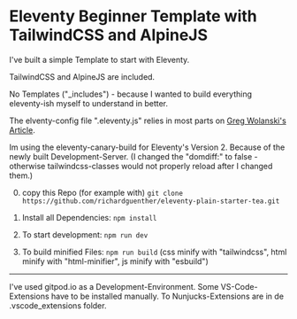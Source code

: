 # Eleventy Beginner Template with TailwindCSS and AlpineJS

I've built a simple Template to start with Eleventy.

TailwindCSS and AlpineJS are included.

No Templates ("_includes") - because I wanted to build everything eleventy-ish myself to understand in better.

The elventy-config file ".eleventy.js" relies in most parts on [Greg Wolanski's Article](https://css-tricks.com/eleventy-starter-with-tailwind-css-alpine-js/).

Im using the eleventy-canary-build for Eleventy's Version 2. Because of the newly built Development-Server. 
(I changed the "domdiff:" to false - otherwise tailwindcss-classes would not properly reload after I changed them.)

0. copy this Repo (for example with) `git clone https://github.com/richardguenther/eleventy-plain-starter-tea.git`

1. Install all Dependencies: `npm install`

2. To start development: `npm run dev`

3. To build minified Files: `npm run build`
    (css minify with "tailwindcss", html minify with "html-minifier", js minify with "esbuild")



---

I've used gitpod.io as a Development-Environment. Some VS-Code-Extensions have to be installed manually. To Nunjucks-Extensions are in de .vscode_extensions folder.